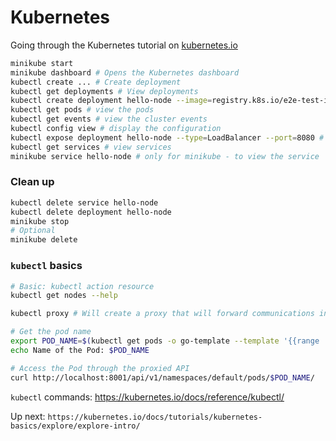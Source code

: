 # Kubernetes
Going through the Kubernetes tutorial on [kubernetes.io](kubernetes.io)

```bash
minikube start
minikube dashboard # Opens the Kubernetes dashboard
kubectl create ... # Create deployment
kubectl get deployments # View deployments
kubectl create deployment hello-node --image=registry.k8s.io/e2e-test-images/agnhost:2.39 -- /agnhost netexec --http-port=8080 # create test pod
kubectl get pods # view the pods
kubectl get events # view the cluster events
kubectl config view # display the configuration
kubectl expose deployment hello-node --type=LoadBalancer --port=8080 # expose pod as a service
kubectl get services # view services
minikube service hello-node # only for minikube - to view the service
```

### Clean up
```bash
kubectl delete service hello-node
kubectl delete deployment hello-node
minikube stop
# Optional
minikube delete
```

### `kubectl` basics
```bash
# Basic: kubectl action resource
kubectl get nodes --help

kubectl proxy # Will create a proxy that will forward communications into the private network (my terminial)

# Get the pod name
export POD_NAME=$(kubectl get pods -o go-template --template '{{range .items}}{{.metadata.name}}{{"\n"}}{{end}}')
echo Name of the Pod: $POD_NAME

# Access the Pod through the proxied API
curl http://localhost:8001/api/v1/namespaces/default/pods/$POD_NAME/
```


`kubectl` commands: https://kubernetes.io/docs/reference/kubectl/

Up next: `https://kubernetes.io/docs/tutorials/kubernetes-basics/explore/explore-intro/`